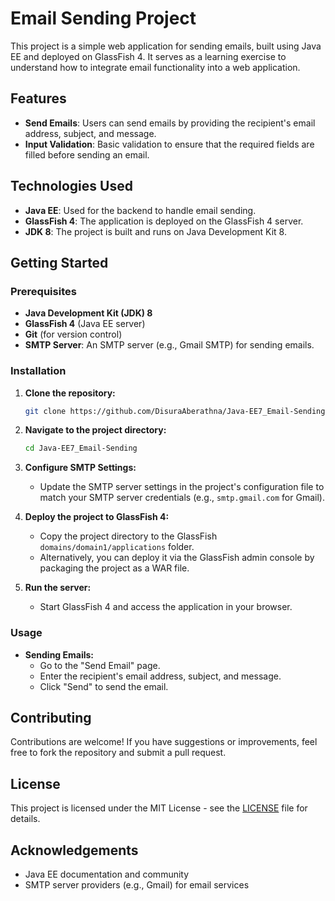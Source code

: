 # Email Sending Project

This project is a simple web application for sending emails, built using Java EE and deployed on GlassFish 4. It serves as a learning exercise to understand how to integrate email functionality into a web application.

## Features

- **Send Emails**: Users can send emails by providing the recipient's email address, subject, and message.
- **Input Validation**: Basic validation to ensure that the required fields are filled before sending an email.

## Technologies Used

- **Java EE**: Used for the backend to handle email sending.
- **GlassFish 4**: The application is deployed on the GlassFish 4 server.
- **JDK 8**: The project is built and runs on Java Development Kit 8.

## Getting Started

### Prerequisites

- **Java Development Kit (JDK) 8**
- **GlassFish 4** (Java EE server)
- **Git** (for version control)
- **SMTP Server**: An SMTP server (e.g., Gmail SMTP) for sending emails.

### Installation

1. **Clone the repository:**
   ```bash
   git clone https://github.com/DisuraAberathna/Java-EE7_Email-Sending.git
   ```
   
2. **Navigate to the project directory:**
   ```bash
   cd Java-EE7_Email-Sending
   ```

3. **Configure SMTP Settings:**
   - Update the SMTP server settings in the project's configuration file to match your SMTP server credentials (e.g., `smtp.gmail.com` for Gmail).

4. **Deploy the project to GlassFish 4:**
   - Copy the project directory to the GlassFish `domains/domain1/applications` folder.
   - Alternatively, you can deploy it via the GlassFish admin console by packaging the project as a WAR file.

5. **Run the server:**
   - Start GlassFish 4 and access the application in your browser.

### Usage

- **Sending Emails:**
  - Go to the "Send Email" page.
  - Enter the recipient's email address, subject, and message.
  - Click "Send" to send the email.

## Contributing

Contributions are welcome! If you have suggestions or improvements, feel free to fork the repository and submit a pull request.

## License

This project is licensed under the MIT License - see the [LICENSE](LICENSE) file for details.

## Acknowledgements

- Java EE documentation and community
- SMTP server providers (e.g., Gmail) for email services
